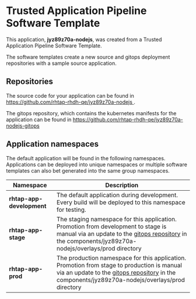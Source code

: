 # Trusted Application Pipeline Software Template

This application, **jyz89z70a-nodejs**, was created from a Trusted Application Pipeline Software Template.

The software templates create a new source and gitops deployment repositories with a sample source application. 

## Repositories

The source code for your application can be found in [https://github.com/rhtap-rhdh-qe/jyz89z70a-nodejs ](https://github.com/rhtap-rhdh-qe/jyz89z70a-nodejs ).
 
The gitops repository, which contains the kubernetes manifests for the application can be found in 
[https://github.com/rhtap-rhdh-qe/jyz89z70a-nodejs-gitops ](https://github.com/rhtap-rhdh-qe/jyz89z70a-nodejs-gitops ) 

## Application namespaces 

The default application will be found in the following namespaces. Applications can be deployed into unique namespaces or multiple software templates can also bet generated into the same group namespaces.  

|  Namespace   |  Description   |  
| -------- | -------- |   
| **rhtap-app-development** | The default application during development. Every build will be deployed to this namespace for testing. | 
| **rhtap-app-stage** | The staging namespace for this application. Promotion from development to stage is manual via an update to the [gitops repository](https://github.com/rhtap-rhdh-qe/jyz89z70a-nodejs-gitops ) in the components/jyz89z70a-nodejs/overlays/prod directory |  
| **rhtap-app-prod** | The production namespace for this application. Promotion from stage to production is manual via an update to the [gitops repository](https://github.com/rhtap-rhdh-qe/jyz89z70a-nodejs-gitops ) in the components/jyz89z70a-nodejs/overlays/prod directory | 